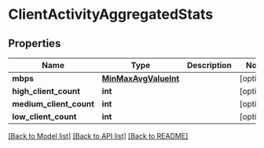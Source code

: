 # ClientActivityAggregatedStats

## Properties
Name | Type | Description | Notes
------------ | ------------- | ------------- | -------------
**mbps** | [**MinMaxAvgValueInt**](MinMaxAvgValueInt.md) |  | [optional] 
**high_client_count** | **int** |  | [optional] 
**medium_client_count** | **int** |  | [optional] 
**low_client_count** | **int** |  | [optional] 

[[Back to Model list]](../README.md#documentation-for-models) [[Back to API list]](../README.md#documentation-for-api-endpoints) [[Back to README]](../README.md)

